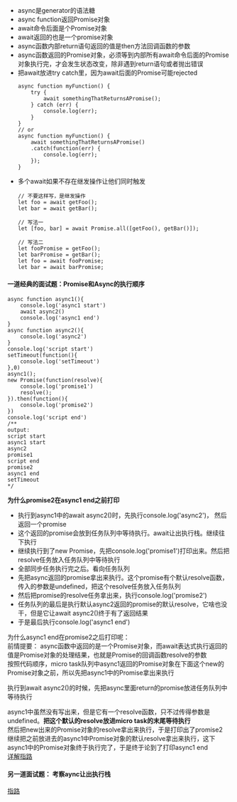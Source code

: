 - async是generator的语法糖  
- async function返回Promise对象  
- await命令后面是个Promise对象  
- await返回的也是一个promise对象 
- async函数内部return语句返回的值是then方法回调函数的参数   
- async函数返回的Promise对象，必须等到内部所有await命令后面的Promise对象执行完，才会发生状态改变，除非遇到return语句或者抛出错误    
- 把await放进try catch里，因为await后面的Promise可能rejected     
	```
	async function myFunction() {
		try {
			await somethingThatReturnsAPromise();
		} catch (err) {
			console.log(err);
		}
	}
	// or
	async function myFunction() {
		await somethingThatReturnsAPromise()
		.catch(function(err) {
			console.log(err);
		});
	}
	```   
- 多个await如果不存在继发操作让他们同时触发   
	```
	// 不要这样写，是继发操作    
	let foo = await getFoo();
	let bar = await getBar();

	// 写法一
	let [foo, bar] = await Promise.all([getFoo(), getBar()]);

	// 写法二
	let fooPromise = getFoo();
	let barPromise = getBar();
	let foo = await fooPromise;
	let bar = await barPromise;
	```

#### 一道经典的面试题：Promise和Async的执行顺序
```
async function async1(){
	console.log('async1 start')
	await async2()
	console.log('async1 end')
}
async function async2(){
	console.log('async2')
}
console.log('script start')
setTimeout(function(){
	console.log('setTimeout') 
},0)  
async1();
new Promise(function(resolve){
	console.log('promise1')
	resolve();
}).then(function(){
	console.log('promise2')
})
console.log('script end')
/** 
output: 
script start
async1 start
async2
promise1
script end
promise2
async1 end
setTimeout
*/
```
**为什么promise2在async1 end之前打印**
- 执行到async1中的await async2()时，先执行console.log('async2')， 然后返回一个promise
- 这个返回的promise会放到任务队列中等待执行。await让出执行栈。继续往下执行
- 继续执行到了new Promise，先把console.log('promise1')打印出来。然后把resolve任务放入任务队列中等待执行
- 全部同步任务执行完之后。看向任务队列
- 先把async返回的promise拿出来执行。这个promise有个默认resolve函数，传入的参数是undefined，把这个resolve任务放入任务队列
- 然后把promise的resolve任务拿出来，执行console.log('promise2')
- 任务队列的最后是执行默认async2返回的promise的默认resolve，它啥也没干，但是它让await async2()终于有了返回结果
- 于是最后执行console.log('async1 end')


为什么async1 end在promise2之后打印呢：  
前情提要： async函数中返回的是一个Promise对象，而await表达式执行返回的值是Promise对象的处理结果，也就是Promise的回调函数resolve的参数   
按照代码顺序，micro task队列中async1返回的Promise对象在下面这个new的Promise对象之前，所以先把async1中的Promise拿出来执行   

执行到await async2()的时候，先把async里面return的promise放进任务队列中等待执行   

async1中虽然没有写出来，但是它有一个resolve函数，只不过传得参数是undefined。**把这个默认的resolve放进micro task的末尾等待执行**  
然后把new出来的Promise对象的resolve拿出来执行，于是打印出了promise2   
继续把之前放进去的async1中Promise对象的默认resolve拿出来执行，这下async1中的Promise对象终于执行完了，于是终于论到了打印async1 end    
[详解指路](https://segmentfault.com/a/1190000015057278)

#### 另一道面试题： 考察aync让出执行栈
[指路](https://www.cnblogs.com/lpggo/p/8127604.html)